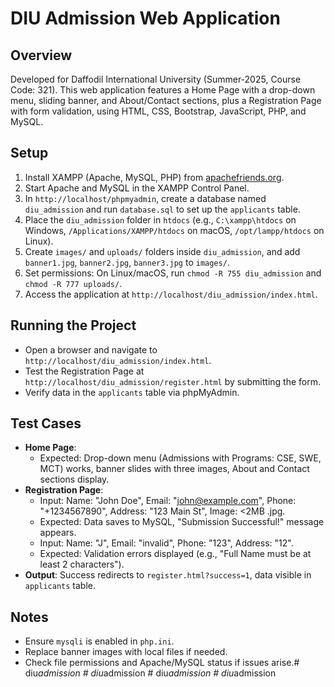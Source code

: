# DIU Admission Web Application

## Overview
Developed for Daffodil International University (Summer-2025, Course Code: 321). This web application features a Home Page with a drop-down menu, sliding banner, and About/Contact sections, plus a Registration Page with form validation, using HTML, CSS, Bootstrap, JavaScript, PHP, and MySQL.

## Setup
1. Install XAMPP (Apache, MySQL, PHP) from [apachefriends.org](https://www.apachefriends.org/).
2. Start Apache and MySQL in the XAMPP Control Panel.
3. In `http://localhost/phpmyadmin`, create a database named `diu_admission` and run `database.sql` to set up the `applicants` table.
4. Place the `diu_admission` folder in `htdocs` (e.g., `C:\xampp\htdocs` on Windows, `/Applications/XAMPP/htdocs` on macOS, `/opt/lampp/htdocs` on Linux).
5. Create `images/` and `uploads/` folders inside `diu_admission`, and add `banner1.jpg`, `banner2.jpg`, `banner3.jpg` to `images/`.
6. Set permissions: On Linux/macOS, run `chmod -R 755 diu_admission` and `chmod -R 777 uploads/`.
7. Access the application at `http://localhost/diu_admission/index.html`.

## Running the Project
- Open a browser and navigate to `http://localhost/diu_admission/index.html`.
- Test the Registration Page at `http://localhost/diu_admission/register.html` by submitting the form.
- Verify data in the `applicants` table via phpMyAdmin.

## Test Cases
- **Home Page**: 
  - Expected: Drop-down menu (Admissions with Programs: CSE, SWE, MCT) works, banner slides with three images, About and Contact sections display.
- **Registration Page**: 
  - Input: Name: "John Doe", Email: "john@example.com", Phone: "+1234567890", Address: "123 Main St", Image: <2MB .jpg.
  - Expected: Data saves to MySQL, "Submission Successful!" message appears.
  - Input: Name: "J", Email: "invalid", Phone: "123", Address: "12".
  - Expected: Validation errors displayed (e.g., "Full Name must be at least 2 characters").
- **Output**: Success redirects to `register.html?success=1`, data visible in `applicants` table.

## Notes
- Ensure `mysqli` is enabled in `php.ini`.
- Replace banner images with local files if needed.
- Check file permissions and Apache/MySQL status if issues arise.#   d i u _ a d m i s s i o n  
 #   d i u _ a d m i s s i o n  
 #   d i u _ a d m i s s i o n  
 #   d i u _ a d m i s s i o n  
 